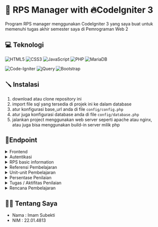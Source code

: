 # 📱 RPS Manager with 🔥CodeIgniter 3

Program RPS manager menggunakan CodeIgniter 3 yang saya buat untuk memenuhi tugas akhir semester saya di Pemrograman Web 2

## 💻 Teknologi

![HTML5](https://img.shields.io/badge/html5-%23E34F26.svg?style=for-the-badge&logo=html5&logoColor=white)
![CSS3](https://img.shields.io/badge/css3-%231572B6.svg?style=for-the-badge&logo=css3&logoColor=white)
![JavaScript](https://img.shields.io/badge/javascript-%23323330.svg?style=for-the-badge&logo=javascript&logoColor=%23F7DF1E)
![PHP](https://img.shields.io/badge/php-%23777BB4.svg?style=for-the-badge&logo=php&logoColor=white)
![MariaDB](https://img.shields.io/badge/MariaDB-003545?style=for-the-badge&logo=mariadb&logoColor=white)

![Code-Igniter](https://img.shields.io/badge/CodeIgniter-%23EF4223.svg?style=for-the-badge&logo=codeIgniter&logoColor=white)
![jQuery](https://img.shields.io/badge/jquery-%230769AD.svg?style=for-the-badge&logo=jquery&logoColor=white)
![Bootstrap](https://img.shields.io/badge/bootstrap-%238511FA.svg?style=for-the-badge&logo=bootstrap&logoColor=white)

## 🪛 Instalasi

1. download atau clone repository ini
2. import file sql yang tersedia di projek ini ke dalam database
3. atur konfigurasi base_url anda di file `config/config.php`
4. atur juga konfigurasi database anda di file `config/database.php`
5. jalankan project menggunakan web server seperti apache atau nginx, atau juga bisa menggunakan build-in server milik php

## 🔌Endpoint

<details>
<summary>Frontend</summary>

| Endpoint          | Method | Fungsi                         |
| ----------------- | ------ | ------------------------------ |
| `auth/login`      | `GET`  | menampilkan halaman login      |
| `auth/register`   | `GET`  | menampilkan halaman register   |
| `dashboard`       | `GET`  | menampilkan halaman dashboard  |
| `rps/(:id_rps)`   | `GET`  | menampilkan halaman detail RPS |
| `print/(:id_rps)` | `GET`  | menampilkan halaman print      |

</details>

<details>
<summary>Autentikasi</summary>

| Endpoint            | Method | Fungsi                      |
| ------------------- | ------ | --------------------------- |
| `api/auth/login`    | `POST` | menangani proses login      |
| `api/auth/register` | `POST` | menangani proses registrasi |
| `api/auth/logout`   | `GET`  | menangani proses logout     |

</details>

<details>
<summary>RPS basic information</summary>

| Endpoint                             | Method   | Fungsi                        |
| ------------------------------------ | -------- | ----------------------------- |
| `api/rps/`                           | `GET`    | mendapatkan semua data RPS    |
| `api/rps/`                           | `POST`   | menambah RPS                  |
| `api/rps/(:id_rps)`                  | `PUT`    | mengedit detail RPS           |
| `api/rps/(:id_rps)`                  | `DELETE` | menghapus RPS                 |
| `api/rps/(:id_rps)/status/(:status)` | `PUT`    | mengedit status RPS           |
| `api/rps/(:id_rps)/gam`              | `PUT`    | mengedit gambaran umum        |
| `api/rps/(:id_rps)/cap`              | `PUT`    | mengedit capaian pembelajaran |
| `api/rps/(:id_rps)/pra`              | `PUT`    | mengedit prasyarat            |

</details>

<details>
<summary>Referensi Pembelajaran</summary>

| Endpoint                                | Method   | Fungsi                                  |
| --------------------------------------- | -------- | --------------------------------------- |
| `api/rps/(:id_rps)/referensi`           | `GET`    | mendapatkan data referensi pembelajaran |
| `api/rps/(:id_rps)/referensi`           | `POST`   | menambahkan data referensi pembelajaran |
| `api/rps/(:id_rps)/referensi/(:id_ref)` | `DELETE` | menghapus referensi pembelajaran        |

</details>

<details>
<summary>Unit-unit Pembelajaran</summary>

| Endpoint                           | Method   | Fungsi                                            |
| ---------------------------------- | -------- | ------------------------------------------------- |
| `api/rps/(:id_rps)/unit`           | `GET`    | mendapatkan semua data unit pembelajaran          |
| `api/rps/(:id_rps)/unit`           | `POST`   | menambahkan data unit pembelajaran                |
| `api/rps/(:id_rps)/unit/(:id_uni)` | `GET`    | mendapatkan data unit pembelajaran berdasarkan id |
| `api/rps/(:id_rps)/unit/(:id_uni)` | `PUT`    | mengedit data unit pembelajaran                   |
| `api/rps/(:id_rps)/unit/(:id_uni)` | `DELETE` | menghapus data unit pembelajaran                  |

</details>

<details>
<summary>Persentase Penilaian</summary>

| Endpoint                             | Method   | Fungsi                                |
| ------------------------------------ | -------- | ------------------------------------- |
| `api/rps/(:id_rps)/persen`           | `GET`    | mendapatkan data persentase penilaian |
| `api/rps/(:id_rps)/persen`           | `POST`   | menambahkan data persentase penilaian |
| `api/rps/(:id_rps)/persen/(:id_per)` | `DELETE` | menghapus persentase penilaian        |

</details>

<details>
<summary>Tugas / Aktifitas Penilaian</summary>

| Endpoint                            | Method   | Fungsi                                                    |
| ----------------------------------- | -------- | --------------------------------------------------------- |
| `api/rps/(:id_rps)/tugas`           | `GET`    | mendapatkan semua data tugas/aktifitas penilaian          |
| `api/rps/(:id_rps)/tugas`           | `POST`   | menambahkan data tugas/aktifitas penilaian                |
| `api/rps/(:id_rps)/tugas/(:id_tug)` | `GET`    | mendapatkan data tugas/aktifitas penilaian berdasarkan id |
| `api/rps/(:id_rps)/tugas/(:id_tug)` | `PUT`    | mengedit data tugas/aktifitas penilaian                   |
| `api/rps/(:id_rps)/tugas/(:id_tug)` | `DELETE` | menghapus data tugas/aktifitas penilaian                  |

</details>

<details>
<summary>Rencana Pembelajaran</summary>

| Endpoint                          | Method   | Fungsi                                               |
| --------------------------------- | -------- | ---------------------------------------------------- |
| `api/rps/(:id_rps)/ren`           | `GET`    | mendapatkan semua data rencana pembelajaran          |
| `api/rps/(:id_rps)/ren`           | `POST`   | menambahkan data rencana pembelajaran                |
| `api/rps/(:id_rps)/ren/(:id_ren)` | `GET`    | mendapatkan data rencana pembelajaran berdasarkan id |
| `api/rps/(:id_rps)/ren/(:id_ren)` | `PUT`    | mengedit data rencana pembelajaran                   |
| `api/rps/(:id_rps)/ren/(:id_ren)` | `DELETE` | menghapus data rencana pembelajaran                  |

</details>

## 👨‍💻 Tentang Saya

- Nama : Imam Subekti
- NIM : 22.01.4813
